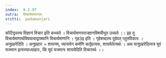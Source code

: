 ```yaml
---
index:  8.2.97
sutra:  विचार्यमाणानाम्
vritti:  padamanjari
---
```


कोटिद्वयस्य विज्ञानं विचार इति कथ्यते ।
विचार्यमाणस्तज्ज्ञानविषयीभूत उच्यते ।।
 इह तु विचार्यमाणार्थविषयत्वाद्वाक्यानि विचार्यमाणानि । गृह3इ इति । गृहेशब्दस्य पूर्ववत् प्लुतविकारः । अनुप्रहरेदिति । अनुप्रहारः = शायनम्, व्यत्ययेन कर्मणि कर्तृप्रत्ययः, शाययेतेत्यर्थः । अथ वानुप्रहरेदित्यत्र यूपं यजमान इत्यस्याध्याहारः, किं यूपं यजमानः शाययेदिति विचारार्थः ।।
